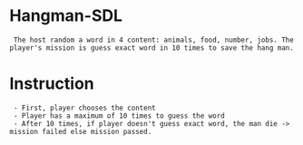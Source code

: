 # Hangman-SDL
     The host random a word in 4 content: animals, food, number, jobs. The player's mission is guess exact word in 10 times to save the hang man.
# Instruction
     - First, player chooses the content
     - Player has a maximum of 10 times to guess the word
     - After 10 times, if player doesn't guess exact word, the man die -> mission failed else mission passed.
